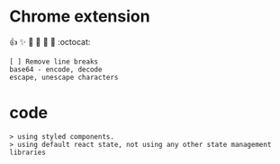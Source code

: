 # Chrome extension 
:+1: :sparkles: :camel: :tada:
:rocket: :metal: :octocat:

    [ ] Remove line breaks
    base64 - encode, decode
    escape, unescape characters

# code

    > using styled components.
    > using default react state, not using any other state management libraries
